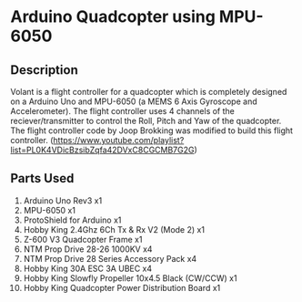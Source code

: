 # Arduino Quadcopter using MPU-6050

## Description
Volant is a flight controller for a quadcopter which is completely designed on a Arduino Uno and MPU-6050 (a MEMS 6 Axis Gyroscope and Accelerometer). The flight controller uses 4 channels of the reciever/transmitter to control the Roll, Pitch and Yaw of the quadcopter.
The flight controller code by Joop Brokking was modified to build this flight controller.
(https://www.youtube.com/playlist?list=PL0K4VDicBzsibZqfa42DVxC8CGCMB7G2G)

## Parts Used
1.  Arduino Uno Rev3                                   x1
2.  MPU-6050                                           x1
3.  ProtoShield for Arduino                            x1
4.  Hobby King 2.4Ghz 6Ch Tx & Rx V2 (Mode 2)          x1
5.  Z-600 V3 Quadcopter Frame                          x1
6.  NTM Prop Drive 28-26 1000KV                        x4
7.  NTM Prop Drive 28 Series Accessory Pack            x4
8.  Hobby King 30A ESC 3A UBEC                         x4
9.  Hobby King Slowfly Propeller 10x4.5 Black (CW/CCW) x1
10. Hobby King Quadcopter Power Distribution Board     x1
